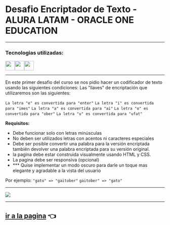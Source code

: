 # Desafio Encriptador de Texto - ALURA LATAM - ORACLE ONE EDUCATION

---

### Tecnologias utilizadas:

<img src="https://cdn-icons-png.flaticon.com/512/174/174854.png" width='30px' ><img src="https://cdn-icons-png.flaticon.com/512/732/732190.png" width='30px' ><img src="https://cdn-icons-png.flaticon.com/512/5968/5968292.png" width='30px' alt="">

---

En este primer desafio del curso se nos pidio hacer un codificador de texto usando las siguientes condiciones:
Las "llaves" de encriptación que utilizaremos son las siguientes:

`La letra "e" es convertida para "enter"`
`La letra "i" es convertida para "imes"`
`La letra "a" es convertida para "ai"`
`La letra "o" es convertida para "ober"`
`La letra "u" es convertida para "ufat"`

**Requisitos:**
- Debe funcionar solo con letras minúsculas
- No deben ser utilizados letras con acentos ni caracteres especiales
- Debe ser posible convertir una palabra para la versión encriptada también devolver una palabra encriptada para su versión original.
- la pagina debe estar construida visualmente usando HTML y CSS.
- La pagina debe ser responsiva (opcional)
- *** Quise implementar un modo oscuro para darle un toque mas elegante y agradable a la vista del usuario

Por ejemplo:
`"gato" => "gaitober"`
`gaitober" => "gato"`

---


![](https://i.imgur.com/NTW6JZ9.png)


---

## [ir a la pagina](https://heric-olier.github.io/Encriptador-de-texto/) 👈
